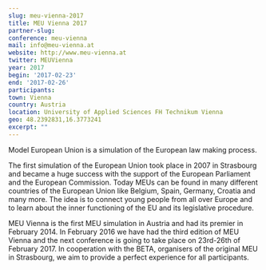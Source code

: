 ```yaml
---
slug: meu-vienna-2017
title: MEU Vienna 2017
partner-slug:
conference: meu-vienna
mail: info@meu-vienna.at
website: http://www.meu-vienna.at
twitter: MEUVienna
year: 2017
begin: '2017-02-23'
end: '2017-02-26'
participants:
town: Vienna
country: Austria
location: University of Applied Sciences FH Technikum Vienna
geo: 48.2392831,16.3773241
excerpt: ""
---
```


Model European Union is a simulation of the European law making process.

The first simulation of the European Union took place in 2007 in Strasbourg and became a huge success with the support of the European Parliament and the European Commission. Today MEUs can be found in many different countries of the European Union like Belgium, Spain, Germany, Croatia and many more. The idea is to connect young people from all over Europe and to learn about the inner functioning of the EU and its legislative procedure.

MEU Vienna is the first MEU simulation in Austria and had its premier in February 2014. In February 2016 we have had the third edition of MEU Vienna and the next conference is going to take place on 23rd-26th of February 2017. In cooperation with the BETA, organisers of the original MEU in Strasbourg, we aim to provide a perfect experience for all participants.
